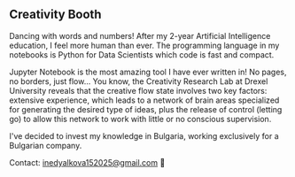 ## Creativity Booth
Dancing with words and numbers! After my 2-year Artificial Intelligence education, I feel more human than ever. The programming language in my notebooks is Python for Data Scientists which code is fast and compact. 

Jupyter Notebook is the most amazing tool I have ever written in! No pages, no borders, just flow... You know, the Creativity Research Lab at Drexel University reveals that the creative flow state involves two key factors: extensive experience, which leads to a network of brain areas specialized for generating the desired type of ideas, plus the release of control (letting go) to allow this network to work with little or no conscious supervision.

I've decided to invest my knowledge in Bulgaria, working exclusively for a Bulgarian company.

Contact: inedyalkova152025@gmail.com 📨
